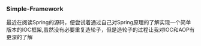 ### Simple-Framework
  最近在阅读Spring的源码，便尝试着通过自己对Spring原理的了解实现一个简单版本的IOC框架,虽然没有必要重复造轮子，但是造轮子的过程让我对IOC和AOP有更深的了解